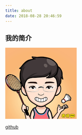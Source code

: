 ```yaml
---
title: about
date: 2018-08-28 20:46:59
---
```


## 我的简介  

![avatar](index/avatar.png)  

[github](https://github.com/lovanya)